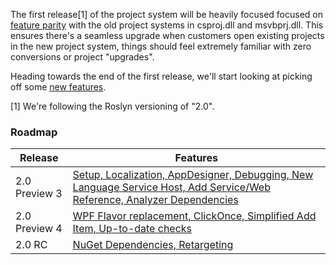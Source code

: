 The first release[1] of the project system will be heavily focused focused on [feature parity](https://github.com/dotnet/roslyn/issues?q=is%3Aopen+label%3A%22Area-Project+System%22+label%3A%22Project+System-Parity%22) with the old project systems in csproj.dll and msvbprj.dll. This ensures there's a seamless upgrade when customers open existing projects in the new project system, things should feel extremely familiar with zero conversions or project "upgrades".

Heading towards the end of the first release, we'll start looking at picking off some [new features](https://github.com/dotnet/roslyn/labels/Project%20System-New%20Feature).

[1] We're following the Roslyn versioning of "2.0".

### Roadmap
|Release|Features|
|-------|--------|
|2.0 Preview 3|[Setup, Localization, AppDesigner, Debugging, New Language Service Host, Add Service/Web Reference, Analyzer Dependencies](https://github.com/dotnet/roslyn/issues?q=is%3Aopen+is%3Aissue+label%3A%22Area-Project+System%22+milestone%3A%222.0+%28Preview+3%29%22)
|2.0 Preview 4|[WPF Flavor replacement, ClickOnce, Simplified Add Item, Up-to-date checks](https://github.com/dotnet/roslyn/issues?q=is%3Aopen+is%3Aissue+label%3A%22Area-Project+System%22+milestone%3A%222.0+%28Preview+4%29%22)|
|2.0 RC|[NuGet Dependencies, Retargeting](https://github.com/dotnet/roslyn/issues?q=is%3Aopen+is%3Aissue+label%3A%22Area-Project+System%22+milestone%3A%222.0+%28RC%29%22)|
